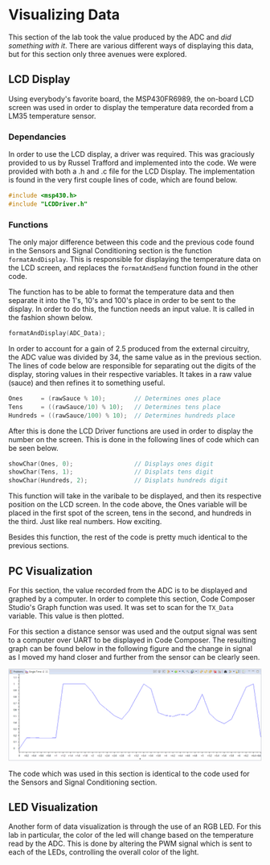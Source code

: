# Visualizing Data
This section of the lab took the value produced by the ADC and _did something with it_. There are various different ways of displaying this data, but for this section only three avenues were explored. 

## LCD Display

Using everybody's favorite board, the MSP430FR6989, the on-board LCD screen was used in order to display the temperature data recorded from a LM35 temperature sensor. 

### Dependancies
In order to use the LCD display, a driver was required. This was graciously provided to us by Russel Trafford and implemented into the code. We were provided with both a .h and .c file for the LCD Display. The implementation is found in the very first couple lines of code, which are found below.
```c
#include <msp430.h>
#include "LCDDriver.h"
``` 
### Functions
The only major difference between this code and the previous code found in the Sensors and Signal Conditioning section is the function `formatAndDisplay`. This is responsible for displaying the temperature data on the LCD screen, and replaces the `formatAndSend` function found in the other code. 

The function has to be able to format the temperature data and then separate it into the 1's, 10's and 100's place in order to be sent to the display. In order to do this, the function needs an input value. It is called in the fashion shown below.
```c
formatAndDisplay(ADC_Data);
```

In order to account for a gain of 2.5 produced from the external circuitry, the ADC value was divided by 34, the same value as in the previous section. The lines of code below are responsible for separating out the digits of the display, storing values in their respective variables. It takes in a raw value (sauce) and then refines it to something useful.

```c
Ones     = (rawSauce % 10);        // Determines ones place
Tens     = ((rawSauce/10) % 10);   // Determines tens place
Hundreds = ((rawSauce/100) % 10);  // Determines hundreds place
```

After this is done the LCD Driver functions are used in order to display the number on the screen. This is done in the following lines of code which can be seen below. 
```c
showChar(Ones, 0);                 // Displays ones digit
showChar(Tens, 1);                 // Displats tens digit
showChar(Hundreds, 2);             // Displats hundreds digit
```

This function will take in the varibale to be displayed, and then its respective position on the LCD screen. In the code above, the Ones variable will be placed in the first spot of the screen, tens in the second, and hundreds in the third. Just like real numbers. How exciting.

Besides this function, the rest of the code is pretty much identical to the previous sections.

## PC Visualization 
For this section, the value recorded from the ADC is to be displayed and graphed by a computer. In order to complete this section, Code Composer Studio's Graph function was used. It was set to scan for the `TX_Data` variable. This value is then plotted. 

For this section a distance sensor was used and the output signal was sent to a computer over UART to be displayed in Code Composer. The resulting graph can be found below in the following figure and the change in signal as I moved my hand closer and further from the sensor can be clearly seen. 

![CCSVisual](https://github.com/RU09342/lab-5-sensing-the-world-around-you-nick-gorab/blob/master/Visualizing%20Data/CCSGraph.PNG)

The code which was used in this section is identical to the code used for the Sensors and Signal Conditioning section. 

## LED Visualization

Another form of data visualization is through the use of an RGB LED. For this lab in particular, the color of the led will change based on the temperature read by the ADC. This is done by altering the PWM signal which is sent to each of the LEDs, controlling the overall color of the light. 